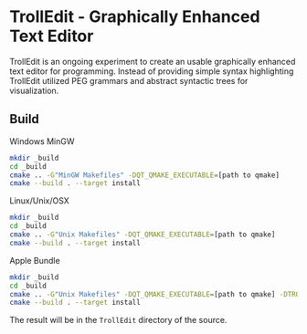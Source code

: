 TrollEdit - Graphically Enhanced Text Editor
=========

TrollEdit is an ongoing experiment to create an usable graphically enhanced text editor for programming. Instead of providing simple syntax highlighting TrollEdit utilized PEG grammars and abstract syntactic trees for visualization.

Build
-----

Windows MinGW

```bash
mkdir _build
cd _build
cmake .. -G"MinGW Makefiles" -DQT_QMAKE_EXECUTABLE=[path to qmake]
cmake --build . --target install
```

Linux/Unix/OSX

```bash
mkdir _build
cd _build
cmake .. -G"Unix Makefiles" -DQT_QMAKE_EXECUTABLE=[path to qmake]
cmake --build . --target install
```

Apple Bundle

```bash
mkdir _build
cd _build
cmake .. -G"Unix Makefiles" -DQT_QMAKE_EXECUTABLE=[path to qmake] -DTROLLEDIT_BUILD_BUNDLE=ON
cmake --build . --target install
```

The result will be in the `TrollEdit` directory of the source.
